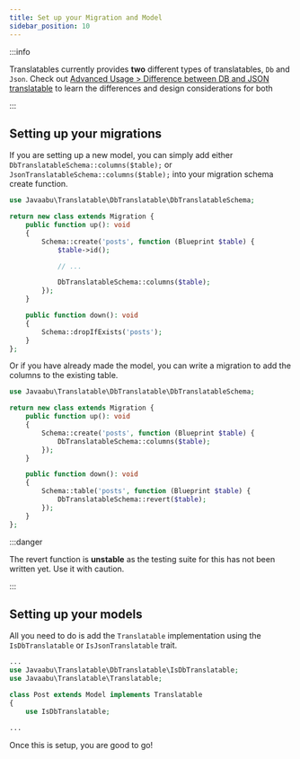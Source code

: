 ```yaml
---
title: Set up your Migration and Model
sidebar_position: 10
---
```


:::info

Translatables currently provides **two** different types of translatables, `Db` and `Json`. Check out [Advanced Usage > Difference between DB and JSON translatable](./70-difference-isdbtranslatable-isjsontranslatable) to learn the differences and design considerations for both

:::

## Setting up your migrations

If you are setting up a new model, you can simply add either `DbTranslatableSchema::columns($table);` or `JsonTranslatableSchema::columns($table);` into your migration schema create function. 

```php
use Javaabu\Translatable\DbTranslatable\DbTranslatableSchema;

return new class extends Migration {
    public function up(): void
    {
        Schema::create('posts', function (Blueprint $table) {
            $table->id();

            // ...

            DbTranslatableSchema::columns($table);
        });
    }

    public function down(): void
    {
        Schema::dropIfExists('posts');
    }
};
```

Or if you have already made the model, you can write a migration to add the columns to the existing table. 

```php
use Javaabu\Translatable\DbTranslatable\DbTranslatableSchema;

return new class extends Migration {
    public function up(): void
    {
        Schema::create('posts', function (Blueprint $table) {
            DbTranslatableSchema::columns($table);
        });
    }

    public function down(): void
    {
        Schema::table('posts', function (Blueprint $table) {
            DbTranslatableSchema::revert($table);
        });
    }
};
```

:::danger 

The revert function is **unstable** as the testing suite for this has not been written yet. Use it with caution.

:::

## Setting up your models


All you need to do is add the `Translatable` implementation using the `IsDbTranslatable` or `IsJsonTranslatable` trait.

```php
...
use Javaabu\Translatable\DbTranslatable\IsDbTranslatable;
use Javaabu\Translatable\Translatable;

class Post extends Model implements Translatable
{
    use IsDbTranslatable;

...
```

Once this is setup, you are good to go!

